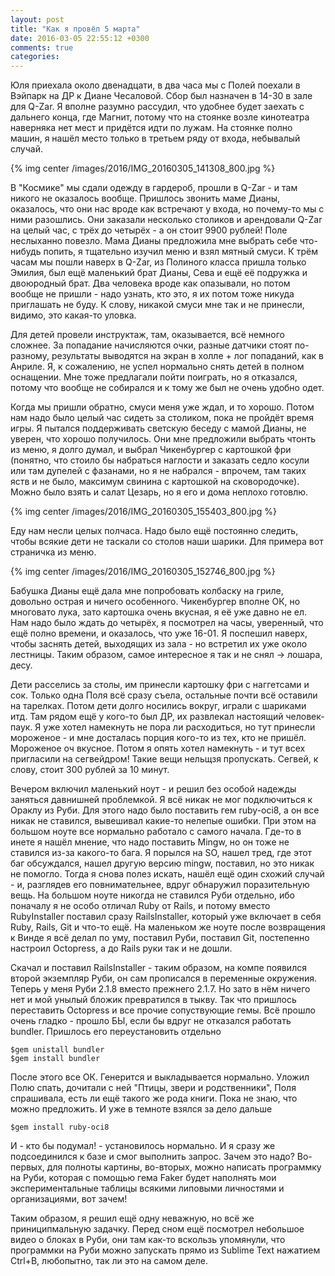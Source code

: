 ```yaml
---
layout: post
title: "Как я провёл 5 марта"
date: 2016-03-05 22:55:12 +0300
comments: true
categories: 
---
```

Юля приехала около двенадцати, в два часа мы с Полей поехали в Вэйпарк на ДР к Диане Чесаловой. Сбор был назначен в 14-30 в зале для Q-Zar. Я вполне разумно рассудил, что удобнее будет заехать с дальнего конца, где Магнит, потому что на стоянке возле кинотеатра наверняка нет мест и придётся идти по лужам. На стоянке полно машин, я нашёл место только в третьем ряду от входа, небывалый случай. 

{% img center /images/2016/IMG_20160305_141308_800.jpg %}

В "Космике" мы сдали одежду в гардероб, прошли в Q-Zar - и там никого не оказалось вообще. Пришлось звонить маме Дианы, оказалось, что они нас вроде как встречают у входа, но почему-то мы с ними разошлись. Они заказали несколько столиков и арендовали Q-Zar на целый час, с трёх до четырёх - а он стоит 9900 рублей! Поле неслыханно повезло. Мама Дианы предложила мне выбрать себе что-нибудь попить, я тщательно изучил меню и взял мятный смуси. К трём часам мы пошли наверх в Q-Zar, из Полиного класса пришла только Эмилия, был ещё маленький брат Дианы, Сева и ещё её подружка и двоюродный брат. Два человека вроде как опазывали, но потом вообще не пришли - надо узнать, кто это, я их потом тоже никуда приглашать не буду. К слову, никакой смуси мне так и не принесли, видимо, это какая-то уловка.

Для детей провели инструктаж, там, оказывается, всё немного сложнее. За попадание начисляются очки, разные датчики стоят по-разному, результаты выводятся на экран в холле + лог попаданий, как в Анриле. Я, к сожалению, не успел нормально снять детей в полном оснащении. Мне тоже предлагали пойти поиграть, но я отказался, потому что вообще не собирался и к тому же был не очень удобно одет. 

Когда мы пришли обратно, смуси меня уже ждал, и то хорошо. Потом нам надо было целый час сидеть за столиком, пока не пройдёт время игры. Я пытался поддерживать светскую беседу с мамой Дианы, не уверен, что хорошо получилось. Они мне предложили выбрать чтонть из меню, я долго думал, и выбрал Чикенбургер с картошкой фри (понятно, что стоило бы набраться наглости и заказать седло косули или там дупелей с фазанами, но я не набрался - впрочем, там таких яств и не было, максимум свинина с картошкой на сковородочке). Можно было взять и салат Цезарь, но я его и дома неплохо готовлю. 

{% img center /images/2016/IMG_20160305_155403_800.jpg %}

Еду нам несли целых полчаса. Надо было ещё постоянно следить, чтобы всякие дети не таскали со столов наши шарики. Для примера вот страничка из меню. 

{% img center /images/2016/IMG_20160305_152746_800.jpg %}

Бабушка Дианы ещё дала мне попробовать колбаску на гриле, довольно острая и ничего особенного. Чикенбургер вполне ОК, но многовато лука, зато картошка очень вкусная, я её уже давно не ел. Нам надо было ждать до четырёх, я посмотрел на часы, уверенный, что ещё полно времени, и оказалось, что уже 16-01. Я поспешил наверх, чтобы заснять детей, выходящих из зала - но встретил их уже около лестницы. Таким образом, самое интересное я так и не снял -> лошара, десу.

Дети расселись за столы, им принесли картошку фри с наггетсами и сок. Только одна Поля всё сразу съела, остальные почти всё оставили на тарелках. Потом дети долго носились вокруг, играли с шариками итд. Там рядом ещё у кого-то был ДР, их развлекал настоящий человек-паук. Я уже хотел намекнуть не пора ли расходиться, но тут принесли мороженое - и мне досталась порция кого-то из тех, кто не пришёл. Мороженое оч вкусное. Потом я опять хотел намекнуть - и тут всех пригласили на сегвейдром! Такие вещи нельщзя пропускать. Сегвей, к слову, стоит 300 рублей за 10 минут.

Вечером включил маленький ноут - и решил без особой надежды заняться давнишней проблемкой. Я всё никак не мог подключиться к Ораклу из Руби. Для этого надо было поставить гем ruby-oci8, а он все никак не ставился, вывешивал какие-то нелепые ошибки. При этом на большом ноуте все нормально работало с самого начала. Где-то в инете я нашёл мнение, что надо поставить Mingw, но он тоже не ставился из-за какого-то бага. Я порылся на SO, нашел тред, где этот баг обсуждался, нашел другую версию mingw, поставил, но это никак не помогло. Тогда я снова полез искать, нашёл ещё один схожий случай - и, разглядев его повнимательнее, вдруг обнаружил поразительную вещь. На большом ноуте никогда не ставился Руби отдельно, ибо поначалу я не особо отличал Ruby от Rails, и потому вместо RubyInstaller поставил сразу RailsInstaller, который уже включает в себя Ruby, Rails, Git и что-то ещё. На маленьком же ноуте после возвращения к Винде я всё делал по уму, поставил Руби, поставил Git, постепенно настроил Octopress, а до Rails руки так и не дошли. 

Скачал и поставил RailsInstaller - таким образом, на компе появился второй экземпляр Руби, он сам прописался в переменные окружения. Теперь у меня Руби 2.1.8 вместо прежнего 2.1.7. Но зато в нём ничего нет и мой унылый бложик превратился в тыкву. Так что пришлось переставить Octopress и все прочие сопуствующие гемы. Всё прошло очень гладко - прошло БЫ, если бы вдруг не отказался работать bundler. Пришлось его переустановить отдельно 

```
$gem unistall bundler 
$gem install bundler 
```

После этого все ОК. Генерится и выкладывается нормально. Уложил Полю спать, дочитали с ней "Птицы, звери и родственники", Поля спрашивала, есть ли ещё такого же рода книги. Пока не знаю, что можно предложить. И уже в темноте взялся за дело дальше 

```
$gem install ruby-oci8
```

И - кто бы подумал! - установилось нормально. И я сразу же подсоединился к базе и смог выполнить запрос. Зачем это надо? Во-первых, для полноты картины, во-вторых, можно написать программку на Руби, которая с помощью гема Faker будет наполнять мои экспериментальные таблицы всякими липовыми личностями и организациями, вот зачем!

Таким образом, я решил ещё одну неважную, но всё же приниципмальную задачку. Перед сном ещё посмотрел небольшое видео о блоках в Руби, они там как-то вскользь упомянули, что программки на Руби можно запускать прямо из Sublime Text нажатием Ctrl+B, любопытно, так ли это на самом деле.
